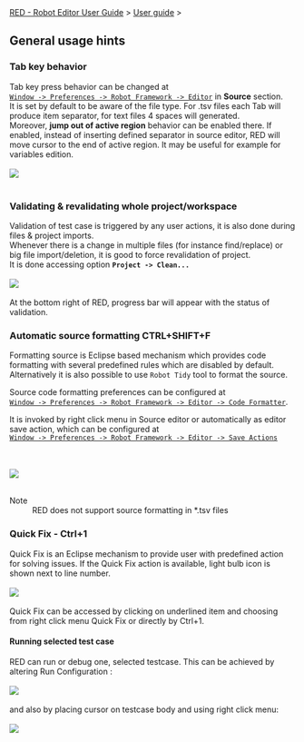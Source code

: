 <html>
<head>
<link href="PLUGINS_ROOT/org.robotframework.ide.eclipse.main.plugin.doc.user/help/style.css" rel="stylesheet" type="text/css"/>
</head>
<body>
<a href="RED/../../../help/index.html">RED - Robot Editor User Guide</a> &gt; <a href="RED/../../../help/user_guide/user_guide.html">User guide</a> &gt; 
<h2>General usage hints</h2>
<h3>Tab key behavior </h3>
Tab key press behavior can be changed at <code><a class="command" href="javascript:executeCommand('org.eclipse.ui.window.preferences(preferencePageId=org.robotframework.ide.eclipse.main.plugin.preferences.editor)')">
Window -> Preferences -> Robot Framework -> Editor</a></code> in <b>Source</b> section. <br/>
It is set by default to be aware of the file type. For .tsv files each Tab will produce item separator, for text files 4 spaces will generated. <br/>
Moreover, <b>jump out of active region</b> behavior can be enabled there. If enabled, instead of inserting defined separator in source editor, RED will move cursor to the end of active region. It may be useful for example for variables edition. 
<br/><br/><img src="images/tab_behaviour.png"/> <br/><br/>
<h3>Validating &amp; revalidating whole project/workspace</h3>
Validation of test case is triggered by any user actions, it is also done during files &amp; project imports.<br/>
Whenever there is a change in multiple files (for instance find/replace) or  big file import/deletion, it is good to force revalidation of project.<br/>
It is done accessing option <b><code>Project -> Clean...</code></b>
<br/><br/><img src="images/gen_1.png"/> <br/><br/>
At the bottom right of RED, progress bar will appear with the status of validation.<br/>
<h3>Automatic source formatting CTRL+SHIFT+F</h3>
<p>Formatting source is Eclipse based mechanism which provides code formatting with several predefined rules which are 
disabled by default. Alternatively it is also possible to use <code>Robot Tidy</code> tool to format the source.
</p>
<p>Source code formatting preferences can be configured at <code><a class="command" href="javascript:executeCommand('org.eclipse.ui.window.preferences(preferencePageId=org.robotframework.ide.eclipse.main.plugin.preferences.editor.formatter)')">
Window -> Preferences -> Robot Framework -> Editor -> Code Formatter</a></code>.
</p>
<p>It is invoked by right click menu in Source editor or automatically as editor save action, which can be configured at
<code><a class="command" href="javascript:executeCommand('org.eclipse.ui.window.preferences(preferencePageId=org.robotframework.ide.eclipse.main.plugin.preferences.editor.save)')">
Window -> Preferences -> Robot Framework -> Editor -> Save Actions</a></code><br/></p>
<br/><br/><img src="images/gen_5.png"/> <br/><br/>
<dl class="note">
<dt>Note</dt>
<dd>RED does not support source formatting in *.tsv files
   </dd>
</dl>
<h3>Quick Fix - Ctrl+1 </h3>
Quick Fix is an Eclipse mechanism to provide user with predefined action for solving issues.
If the Quick Fix action is available, light bulb icon is shown next to line number.
<br/><br/><img src="images/gen_6.png"/> <br/><br/>
Quick Fix can be accessed by clicking on underlined item and choosing from right click menu Quick Fix or directly by Ctrl+1.
<h4>Running selected test case</h4>
RED can run or debug one, selected testcase. This can be achieved by altering Run Configuration :
<br/><br/><img src="images/run-selected.gif"/> <br/><br/>
and also by placing cursor on testcase body and using right click menu:
<br/><br/><img src="images/run-selected-editors.gif"/> <br/><br/>
</body>
</html>
